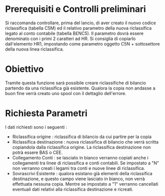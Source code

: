 # Prerequisiti e Controlli preliminari
Si raccomanda controllare, prima del lancio, di aver creato il nuovo codice riclassifica         (tabella C5M) ed il relativo parametro della nuova riclassifica legato al conto contabile (tabella B£NC5). Il parametro dovrà essere denominato con i primi 2 caratteri ad HR.           Si consiglia di copiarlo dall'elemento HR1, impostando come parametro oggetto C5N + sottosettore della nuova linea riclassifica.


# Obiettivo
Tramite questa funzione sarà possibile creare riclassifiche di bilancio partendo da una
riclassifica già esistente.
Qualora la copia non andasse a buon fine verrà creato uno spool con il dettaglio dell'errore.


# Richiesta Parametri
I dati richiesti sono i seguenti : 
* Riclassifica origine :  riclassifica di bilancio da cui partire per la copia
* Riclassifica destinazione :  nuova riclassifica di bilancio che verrà scritta copiandola dalla   riclassifica origine.   La riclassifica destinazione non potrà essere BAS o CEE.
* Collegamento Conti :  se lasciato in bianco verranno copiati anche i collegamenti tra linee di   riclassifica e conti contabili. Se impostato a "N" non verranno creati i legami tra conti e    nuove linee di riclassifica.
* Sovrascrivi Esistente :  qualora esistano già elementi della riclassifica destinazione, e questo   campo viene lasciato in bianco, non verrà effettuata nessuna copia.     Mentre se impostato a "1" verranno cancellati eventuali dati relativi alla riclassifica   destinazione e ricreati.

